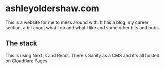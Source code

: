 # ashleyoldershaw.com

This is a website for me to mess around with. It has a blog, my career section, a bit about what I do and what I like and some other bits and bobs.

## The stack
This is using Next.js and React. There's Sanity as a CMS and it's all hosted on Cloudflare Pages.
